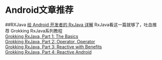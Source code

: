# Android文章推荐
##RXJava
[给 Android 开发者的 RxJava 详解](http://gank.io/post/560e15be2dca930e00da1083)    RxJava看这一篇就够了，吐血推荐
Grokking RxJava系列教程  
[Grokking RxJava, Part 1: The Basics](http://blog.danlew.net/2014/09/15/grokking-rxjava-part-1/)  
[Grokking RxJava, Part 2: Operator, Operator](http://blog.danlew.net/2014/09/22/grokking-rxjava-part-2/)  
[Grokking RxJava, Part 3: Reactive with Benefits](http://blog.danlew.net/2014/09/30/grokking-rxjava-part-3/)  
[Grokking RxJava, Part 4: Reactive Android](http://blog.danlew.net/2014/10/08/grokking-rxjava-part-4/)  

